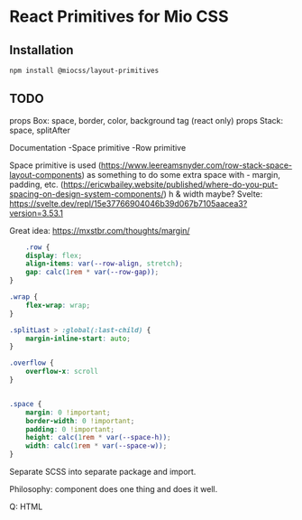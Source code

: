 # React Primitives for Mio CSS

## Installation

```bash
npm install @miocss/layout-primitives
```

## TODO

props Box: space, border, color, background tag (react only)
props Stack: space, splitAfter

Documentation
-Space primitive
-Row primitive

Space primitive is used (https://www.leereamsnyder.com/row-stack-space-layout-components) as something to do some extra
space with - margin, padding,
etc. (https://ericwbailey.website/published/where-do-you-put-spacing-on-design-system-components/)
h & width maybe?
Svelte: https://svelte.dev/repl/15e37766904046b39d067b7105aacea3?version=3.53.1

Great idea: https://mxstbr.com/thoughts/margin/

```css
    .row {
    display: flex;
    align-items: var(--row-align, stretch);
    gap: calc(1rem * var(--row-gap));
}

.wrap {
    flex-wrap: wrap;
}

.splitLast > :global(:last-child) {
    margin-inline-start: auto;
}

.overflow {
    overflow-x: scroll
}
```

```css

.space {
    margin: 0 !important;
    border-width: 0 !important;
    padding: 0 !important;
    height: calc(1rem * var(--space-h));
    width: calc(1rem * var(--space-w));
}
```

Separate SCSS into separate package and import.

Philosophy: component does one thing and does it well.

Q: HTML <template> tag for compositions ?

NOTE: CSS primitives that require JS to fully operate (e.g. nth-child(#)) should probably be made into actual web
components.